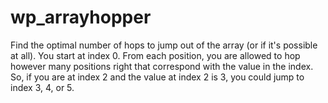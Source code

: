 # wp_arrayhopper
Find the optimal number of hops to jump out of   the array (or if it's possible at all). You start at index 0. From each position, you are allowed to hop however many positions right that correspond with the value in the index. So, if you are at index 2 and the value at index 2 is 3, you could jump to index 3, 4, or 5. 

